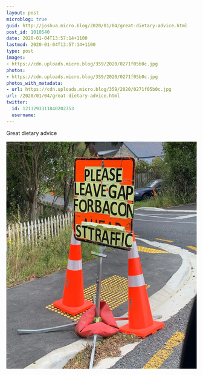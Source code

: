 ```yaml
---
layout: post
microblog: true
guid: http://joshua.micro.blog/2020/01/04/great-dietary-advice.html
post_id: 1010540
date: 2020-01-04T13:57:14+1100
lastmod: 2020-01-04T13:57:14+1100
type: post
images:
- https://cdn.uploads.micro.blog/359/2020/0271f05b0c.jpg
photos:
- https://cdn.uploads.micro.blog/359/2020/0271f05b0c.jpg
photos_with_metadata:
- url: https://cdn.uploads.micro.blog/359/2020/0271f05b0c.jpg
url: /2020/01/04/great-dietary-advice.html
twitter:
  id: 1213293311840202753
  username: 
---
```

Great dietary advice

<img src="uploads/2020/0271f05b0c.jpg" width="599" height="600" alt="" />

